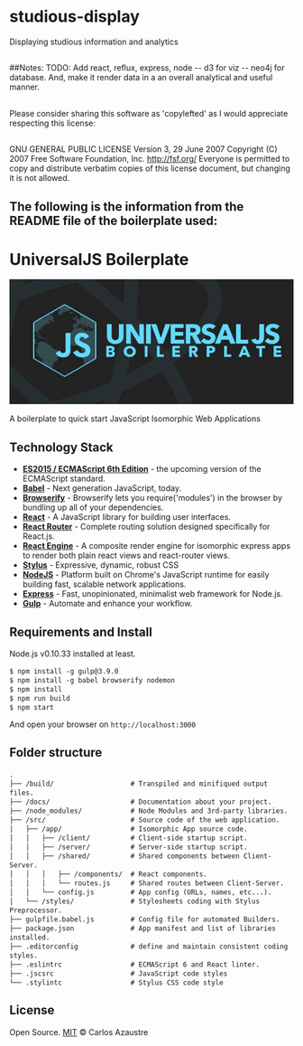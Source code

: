 # studious-display
Displaying studious information and analytics

##
##Notes:
TODO: Add react, reflux, express, node -- d3 for viz -- neo4j for database. And, make it render data in a an overall analytical and useful manner.

##
Please consider sharing this software as 'copylefted' as I would appreciate respecting this license:
##
GNU GENERAL PUBLIC LICENSE Version 3, 29 June 2007 Copyright (C) 2007 Free Software Foundation, Inc. http://fsf.org/ Everyone is permitted to copy and distribute verbatim copies of this license document, but changing it is not allowed.



## The following is the information from the README file of the boilerplate used:

# UniversalJS Boilerplate

![Universal JS Boilerplate](docs/header_universaljs.jpg)

A boilerplate to quick start JavaScript Isomorphic Web Applications

## Technology Stack

* **[ES2015 / ECMAScript 6th Edition](https://babeljs.io/docs/learn-es2015/)** - the upcoming version of the ECMAScript standard.
* **[Babel](https://babeljs.io/)** - Next generation JavaScript, today.
* **[Browserify](http://browserify.org/)** - Browserify lets you require('modules') in the browser by bundling up all of your dependencies.
* **[React](http://facebook.github.io/react/)** - A JavaScript library for building user interfaces.
* **[React Router](http://rackt.github.io/react-router/)** - Complete routing solution designed specifically for React.js.
* **[React Engine](https://github.com/paypal/react-engine)** - A composite render engine for isomorphic express apps to render both plain react views and react-router views.
* **[Stylus](https://learnboost.github.io/stylus/)** - Expressive, dynamic, robust CSS
* **[NodeJS](https://nodejs.org/)** - Platform built on Chrome's JavaScript runtime for easily building fast, scalable network applications.
* **[Express](http://expressjs.com/)** - Fast, unopinionated, minimalist web framework for Node.js.
* **[Gulp](http://gulpjs.com/)** - Automate and enhance your workflow.

## Requirements and Install

Node.js v0.10.33 installed at least.

```
$ npm install -g gulp@3.9.0
$ npm install -g babel browserify nodemon
$ npm install
$ npm run build
$ npm start
```

And open your browser on `http://localhost:3000`

## Folder structure

```
.
├── /build/                   # Transpiled and minifiqued output files.
├── /docs/                    # Documentation about your project.
├── /node_modules/            # Node Modules and 3rd-party libraries.
├── /src/                     # Source code of the web application.  
│   ├── /app/                 # Isomorphic App source code.
│   │   ├── /client/          # Client-side startup script.
│   │   ├── /server/          # Server-side startup script.
│   │   ├── /shared/          # Shared components between Client-Server.
│   │   │   ├── /components/  # React components.
│   │   │   └── routes.js     # Shared routes between Client-Server.
│   │   └── config.js         # App config (URLs, names, etc...).
│   └── /styles/              # Stylesheets coding with Stylus Preprocessor.
├── gulpfile.babel.js         # Config file for automated Builders.
├── package.json              # App manifest and list of libraries installed.
├── .editorconfig             # define and maintain consistent coding styles.
├── .eslintrc                 # ECMAScript 6 and React linter.
├── .jscsrc                   # JavaScript code styles
└── .stylintc                 # Stylus CSS code style
```

## License

Open Source. [MIT](LICENSE) &copy; Carlos Azaustre
